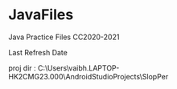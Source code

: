 # JavaFiles

Java Practice Files CC2020-2021

Last Refresh Date

proj dir : C:\Users\vaibh.LAPTOP-HK2CMG23.000\AndroidStudioProjects\SlopPer

